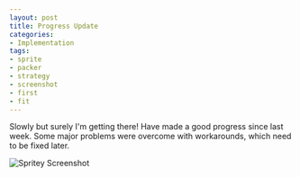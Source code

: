 ```yaml
---
layout: post
title: Progress Update
categories:
- Implementation
tags:
- sprite
- packer
- strategy
- screenshot
- first
- fit
---
```


Slowly but surely I'm getting there! Have made a good progress since last week. Some major problems were overcome with workarounds, which need to be fixed later.

![][spritey_screenshot]

[spritey_screenshot]: {{site.baseurl}}/assets/images/2010/10/spritey-screenshot.png "Spritey Screenshot"
